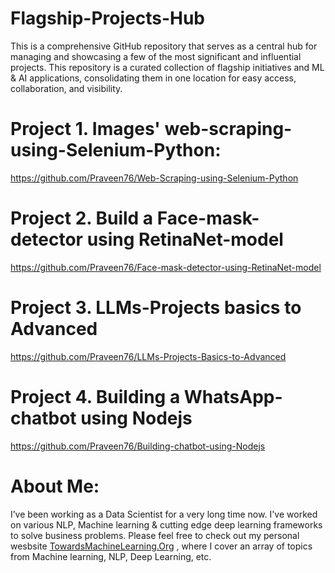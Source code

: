 # Flagship-Projects-Hub

This is a comprehensive GitHub repository that serves as a central hub for managing and showcasing a few of the most significant and influential projects. This repository is a curated collection of flagship initiatives and ML & AI applications, consolidating them in one location for easy access, collaboration, and visibility.

# Project 1. Images' web-scraping-using-Selenium-Python:
https://github.com/Praveen76/Web-Scraping-using-Selenium-Python

# Project 2. Build a Face-mask-detector using RetinaNet-model
https://github.com/Praveen76/Face-mask-detector-using-RetinaNet-model

# Project 3. LLMs-Projects basics to Advanced
https://github.com/Praveen76/LLMs-Projects-Basics-to-Advanced

# Project 4. Building a WhatsApp-chatbot using Nodejs
https://github.com/Praveen76/Building-chatbot-using-Nodejs

# **About Me:**
I’ve been working as a Data Scientist for a very long time now. I've worked on various NLP, Machine learning & cutting edge deep learning frameworks to solve business problems. Please feel free to check out my personal wesbsite [TowardsMachineLearning.Org](https://towardsmachinelearning.org/) , where I cover an array of topics from Machine learning, NLP, Deep Learning, etc.
